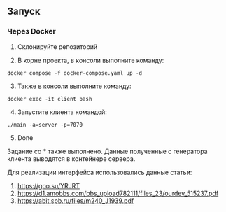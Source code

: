 ## Запуск
### Через Docker
1. Склонируйте репозиторий

2. В корне проекта, в консоли выполните команду:
```
docker compose -f docker-compose.yaml up -d
```

3. Также в консоли выполните команду:
```
docker exec -it client bash
```

4. Запустите клиента командой:
```
./main -a=server -p=7070
```

5. Done


Задание со * также выполнено. Данные полученные с генератора клиента выводятся
в контейнере сервера.

Для реализации интерфейса использовались данные статьи:
1) https://goo.su/YRJRT
2) https://d1.amobbs.com/bbs_upload782111/files_23/ourdev_515237.pdf
3) https://abit.spb.ru/files/m240_J1939.pdf